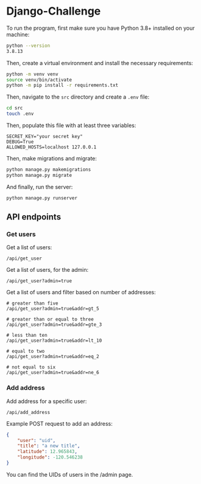 # Django-Challenge

To run the program, first make sure you have Python 3.8+ installed on your machine:

```bash
python --version
3.8.13
```

Then, create a virtual environment and install the necessary requirements:

```bash
python -m venv venv
source venv/bin/activate
python -m pip install -r requirements.txt
```

Then, navigate to the `src` directory and create a `.env` file:

```bash
cd src
touch .env
```

Then, populate this file with at least three variables:

```env
SECRET_KEY="your secret key"
DEBUG=True
ALLOWED_HOSTS=localhost 127.0.0.1
```

Then, make migrations and migrate:

```bash
python manage.py makemigrations
python manage.py migrate
```

And finally, run the server:

```bash
python manage.py runserver
```

## API endpoints

### Get users

Get a list of users:

```url
/api/get_user
```

Get a list of users, for the admin:

```url
/api/get_user?admin=true
```

Get a list of users and filter based on number of addresses:

```url
# greater than five
/api/get_user?admin=true&addr=gt_5

# greater than or equal to three
/api/get_user?admin=true&addr=gte_3

# less than ten
/api/get_user?admin=true&addr=lt_10

# equal to two
/api/get_user?admin=true&addr=eq_2

# not equal to six
/api/get_user?admin=true&addr=ne_6
```

### Add address

Add address for a specific user:

```url
/api/add_address
```

Example POST request to add an address:

```json
{
    "user": "uid",
    "title": "a new title",
    "latitude": 12.965843,
    "longitude": -120.546238
}
```

You can find the UIDs of users in the /admin page.

